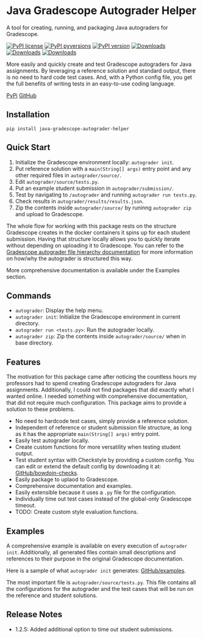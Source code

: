 # Java Gradescope Autograder Helper

A tool for creating, running, and packaging Java autograders for Gradescope.

[![PyPI license](https://img.shields.io/pypi/l/java-gradescope-autograder-helper.svg)](https://pypi.org/project/java-gradescope-autograder-helper/) [![PyPI pyversions](https://img.shields.io/pypi/pyversions/java-gradescope-autograder-helper.svg)](https://pypi.org/project/java-gradescope-autograder-helper/) [![PyPI version](https://badge.fury.io/py/java-gradescope-autograder-helper.svg)](https://badge.fury.io/py/java-gradescope-autograder-helper) [![Downloads](https://pepy.tech/badge/java-gradescope-autograder-helper)](https://pepy.tech/project/java-gradescope-autograder-helper) [![Downloads](https://pepy.tech/badge/java-gradescope-autograder-helper/month)](https://pepy.tech/project/java-gradescope-autograder-helper) [![Downloads](https://pepy.tech/badge/java-gradescope-autograder-helper/week)](https://pepy.tech/project/java-gradescope-autograder-helper)

<!-- [![Downloads](https://pepy.tech/badge/java-gradescope-autograder-helper/day)](https://pepy.tech/project/java-gradescope-autograder-helper) -->

More easily and quickly create and test Gradescope autograders for Java assignments. By leveraging a reference solution and standard output, there is no need to hard code test cases. And, with a Python config file, you get the full benefits of writing tests in an easy-to-use coding language.

[PyPi](https://pypi.org/manage/project/java-gradescope-autograder-helper/releases/)
[GitHub](https://github.com/rafaelolal/java_gradescope_autograder_helper)

## Installation

`pip install java-gradescope-autograder-helper`

## Quick Start


1. Initialize the Gradescope environment locally: `autograder init`.
2. Put reference solution with a `main(String[] args)` entry point and any other required files in `autograder/source/`.
3. Edit `autograder/source/tests.py`.
4. Put an example student submission in `autograder/submission/`.
5. Test by navigating to `/autograder` and running `autograder run tests.py`.
6. Check results in `autograder/results/results.json`.
7. Zip the contents inside `autograder/source/` by runinng `autograder zip` and upload to Gradescope.


The whole flow for working with this package rests on the structure Gradescope creates in the docker containers it spins up for each student submission. Having that structure locally allows you to quickly iterate without depending on uploading it to Gradescope. You can refer to the [Gradescope autograder file hierarchy documentation](https://gradescope-autograders.readthedocs.io/en/latest/specs/#file-hierarchy) for more information on how/why the autograder is structured this way.

More comprehensive documentation is available under the Examples section.

## Commands

* `autograder`: Display the help menu.
* `autograder init`: Initialize the Gradescope environment in current directory.
* `autograder run <tests.py>`: Run the autograder locally.
* `autograder zip`: Zip the contents inside `autograder/source/` when in base directory.

## Features

The motivation for this package came after noticing the countless hours my professors had to spend creating Gradescope autograders for Java assignments. Additionally, I could not find packages that did exactly what I wanted online. I needed something with comprehensive documentation, that did not require much configuration. This package aims to provide a solution to these problems.

* No need to hardcode test cases, simply provide a reference solution.
* Independent of reference or student submission file structure, as long as it has the appropriate `main(String[] args)` entry point.
* Easily test autograder locally.
* Create custom functions for more versatility when testing student output.
* Test student syntax with Checkstyle by providing a custom config. You can edit or extend the default config by downloading it at: [GitHub/bowdoin-checks](https://github.com/rafaelolal/bowdoin-checks).
* Easily package to uplaod to Gradescope.
* Comprehensive documentation and examples.
* Easily extensible because it uses a `.py` file for the configuration.
* Individually time out test cases instead of the global-only Gradescope timeout.
* TODO: Create custom style evaluation functions.

## Examples

A comprehensive example is available on every execution of `autograder init`. Additionally, all generated files contain small descriptions and references to their purpose in the original Gradescope documentation.

Here is a sample of what `autograder init` generates: [GitHub/examples](https://github.com/rafaelolal/java_gradescope_autograder_helper/tree/main/src/java_gradescope_autograder_helper/examples).

The most important file is `autograder/source/tests.py`. This file contains all the configurations for the autograder and the test cases that will be run on the reference and student solutions.

## Release Notes

* 1.2.5: Added additional option to time out student submissions.
